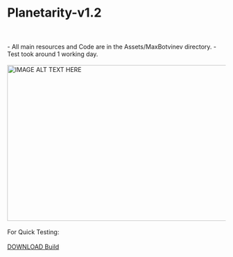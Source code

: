 # Planetarity-v1.2
<br>
<br>
- All main resources and Code are in the Assets/MaxBotvinev directory.  
- Test took around 1 working day.
<br>
<br>
<a href="http://www.youtube.com/watch?feature=player_embedded&v=KUx5P-5hJ3M
" target="_blank"><img src="http://img.youtube.com/vi/KUx5P-5hJ3M/0.jpg" 
alt="IMAGE ALT TEXT HERE" width="640" height="360" /></a>
<br>
<br>
For Quick Testing:
<br>
<br>
<a href="https://1drv.ms/u/s!AikO4IYmaAUkpgI0_fz2MwYKQxE4" download>DOWNLOAD Build</a>